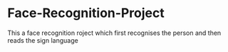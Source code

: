 # Face-Recognition-Project
This a face recognition roject which first recognises the person and then reads the sign language

